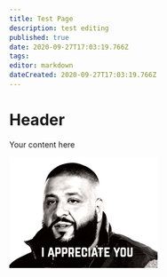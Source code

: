 ```yaml
---
title: Test Page
description: test editing
published: true
date: 2020-09-27T17:03:19.766Z
tags: 
editor: markdown
dateCreated: 2020-09-27T17:03:19.766Z
---
```


# Header
Your content here

![appreciation.gif](/appreciation.gif)
